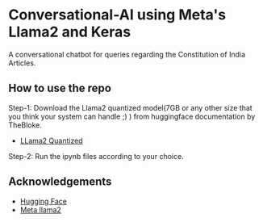 
# Conversational-AI using Meta's Llama2 and Keras

A conversational chatbot for queries regarding the Constitution of India Articles.


## How to use the repo

Step-1: Download the Llama2 quantized model(7GB or any other size that you think your system can handle ;) ) from huggingface documentation by TheBloke.
- [LLama2 Quantized](https://huggingface.co/TheBloke/Llama-2-7B-Chat-GGML/blob/main/llama-2-7b-chat.ggmlv3.q8_0.bin)

Step-2: Run the ipynb files according to your choice.




## Acknowledgements

 - [Hugging Face](https://huggingface.co/models)
 - [Meta llama2](https://ai.meta.com/llama/get-started/)
 
